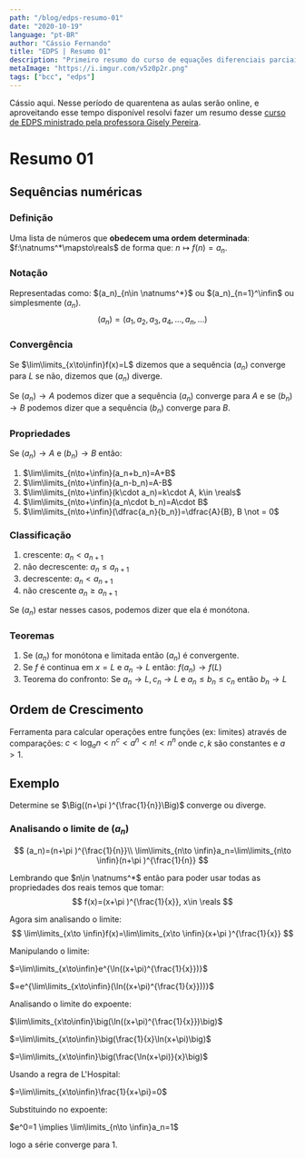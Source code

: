 ```yaml
---
path: "/blog/edps-resumo-01"
date: "2020-10-19"
language: "pt-BR"
author: "Cássio Fernando"
title: "EDPS | Resumo 01"
description: "Primeiro resumo do curso de equações diferenciais parciais e séries."
metaImage: "https://i.imgur.com/v5z0p2r.png"
tags: ["bcc", "edps"]
---
```

Cássio aqui. Nesse período de quarentena as aulas serão online, e aproveitando esse tempo disponível resolvi fazer um resumo desse [curso de EDPS ministrado pela professora Gisely Pereira](https://giselypereira.com/edps/).

# Resumo 01

## Sequências numéricas

### Definição

Uma lista de números que **obedecem uma ordem determinada**: $f:\natnums^*\mapsto\reals$ de forma que: $n\mapsto f(n)=a_n$.

### Notação

Representadas como: $(a_n)_{n\in \natnums^*}$ ou $(a_n)_{n=1}^\infin$ ou simplesmente $(a_n)$.
$$
(a_n)=(a_1,a_2,a_3,a_4,\dots,a_n,\dots)
$$

### Convergência

Se $\lim\limits_{x\to\infin}f(x)=L$ dizemos que a sequência $(a_n)$ converge para $L$ se não, dizemos que $(a_n)$ diverge.

Se $(a_n)\to A$ podemos dizer que a sequência $(a_n)$ converge para $A$ e se $(b_n)\to B$ podemos dizer que a sequência $(b_n)$ converge para $B$.

### Propriedades

Se $(a_n)\to A$ e $(b_n)\to B$ então:

 1. $\lim\limits_{n\to+\infin}(a_n+b_n)=A+B$
 2. $\lim\limits_{n\to+\infin}(a_n-b_n)=A-B$
 3. $\lim\limits_{n\to+\infin}(k\cdot a_n)=k\cdot A, k\in \reals$
 4. $\lim\limits_{n\to+\infin}(a_n\cdot b_n)=A\cdot B$
 5. $\lim\limits_{n\to+\infin}(\dfrac{a_n}{b_n})=\dfrac{A}{B}, B \not = 0$

### Classificação

 1. crescente: $a_n<a_{n+1}$
 2. não decrescente: $a_n\le a_{n+1}$
 3. decrescente: $a_n<a_{n+1}$
 4. não crescente $a_n\ge a_{n+1}$

Se $(a_n)$ estar nesses casos, podemos dizer que ela é monótona.

### Teoremas

 1. Se $(a_n)$ for monótona e limitada então $(a_n)$ é convergente.
 2. Se $f$ é continua em $x=L$ e $a_n\to L$ então: $f(a_n)\to f(L)$
 3. Teorema do confronto: Se $a_n\to L, c_n\to L$ e $a_n\le b_n\le c_n$ então $b_n\to L$

## Ordem de Crescimento

Ferramenta para calcular operações entre funções (ex: limites) através de comparações: $c<\log_{a}n<n^c<a^n<n!<n^n$ onde $c,k$ são constantes e $a>1$.

## Exemplo

Determine se $\Big((n+\pi )^{\frac{1}{n}}\Big)$ converge ou diverge.

### Analisando o limite de $(a_n)$
$$
(a_n)=(n+\pi )^{\frac{1}{n}}\\
\lim\limits_{n\to \infin}a_n=\lim\limits_{n\to \infin}(n+\pi )^{\frac{1}{n}}
$$

Lembrando que $n\in \natnums^*$ então para poder usar todas as propriedades dos reais temos que tomar:
$$
f(x)=(x+\pi )^{\frac{1}{x}}, x\in \reals
$$

Agora sim analisando o limite:
$$
\lim\limits_{x\to \infin}f(x)=\lim\limits_{x\to \infin}(x+\pi )^{\frac{1}{x}}
$$

Manipulando o limite:

$=\lim\limits_{x\to\infin}e^{\ln((x+\pi)^{\frac{1}{x}})}$

$=e^{\lim\limits_{x\to\infin}(\ln((x+\pi)^{\frac{1}{x}}))}$

Analisando o limite do expoente:

$\lim\limits_{x\to\infin}\big(\ln((x+\pi)^{\frac{1}{x}})\big)$

$=\lim\limits_{x\to\infin}\big(\frac{1}{x}\ln(x+\pi)\big)$

$=\lim\limits_{x\to\infin}\big(\frac{\ln(x+\pi)}{x}\big)$

Usando a regra de L'Hospital:

$=\lim\limits_{x\to\infin}\frac{1}{x+\pi}=0$

Substituindo no expoente:

$e^0=1 \implies \lim\limits_{n\to \infin}a_n=1$

logo a série converge para 1.
